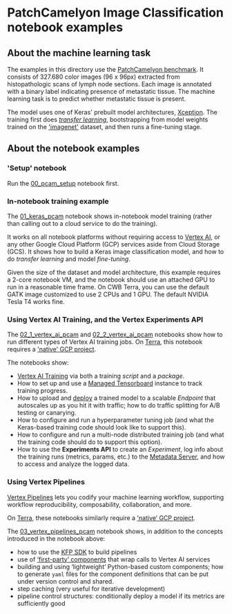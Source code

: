 
# PatchCamelyon Image Classification notebook examples

## About the machine learning task

The examples in this directory use the [PatchCamelyon benchmark](https://www.tensorflow.org/datasets/catalog/patch_camelyon).  It consists of 327.680 color images (96 x 96px) extracted from histopathologic scans of lymph node sections. Each image is annotated with a binary label indicating presence of metastatic tissue.
The machine learning task is to predict whether metastatic tissue is present.

The model uses one of Keras' prebuilt model architectures, [Xception](https://keras.io/api/applications/xception/). The training first does [_transfer learning_](https://en.wikipedia.org/wiki/Transfer_learning), bootstrapping from model weights trained on the ['imagenet'](https://en.wikipedia.org/wiki/ImageNet) dataset, and then runs a fine-tuning stage.

## About the notebook examples

### 'Setup' notebook

Run the [00_pcam_setup](./00_pcam_setup.ipynb) notebook first.

### In-notebook training example

The [01_keras_pcam](./01_keras_pcam.ipynb) notebook shows in-notebook model training (rather than calling out to a cloud service to do the training).

It works on all notebook platforms without requiring access to [Vertex AI](https://cloud.google.com/vertex-ai), or any other Google Cloud Platform (GCP) services aside from Cloud Storage (GCS).  It shows how to build a Keras image classification model, and how to do _transfer learning_ and model _fine-tuning_.

Given the size of the dataset and model architecture, this example requires a 2-core notebook VM, and the notebook should use an attached GPU to run in a reasonable time frame.  On CWB Terra, you can use the default GATK image customized to use 2 CPUs and 1 GPU. The default NVIDIA Tesla T4 works fine.

### Using Vertex AI Training, and the Vertex Experiments API

The [02_1_vertex_ai_pcam](./02_1_vertex_ai_pcam.ipynb) and [02_2_vertex_ai_pcam](./02_2_vertex_ai_pcam.ipynb) notebooks show how to run different types of Vertex AI training jobs.
On [Terra](http://app.terra.bio), this notebook requires a ['native' GCP project](https://support.terra.bio/hc/en-us/articles/360051229072-Accessing-advanced-GCP-features-in-Terra).

The notebooks show:

- [Vertex AI Training](https://cloud.google.com/vertex-ai/docs/training/custom-training) via both a training _script_ and a _package_.
- How to set up and use a [Managed Tensorboard](https://cloud.google.com/vertex-ai/docs/experiments/tensorboard-overview) instance to track training progress.
- How to upload and [deploy](https://cloud.google.com/vertex-ai/docs/predictions/deploy-model-api) a trained model to a scalable _Endpoint_ that autoscales up as you hit it with traffic; how to do traffic splitting for A/B testing or canarying.
- How to configure and run a hyperparameter tuning job (and what the Keras-based training code should look like to support this).
- How to configure and run a multi-node distributed training job (and what the training code should do to support this option).
- How to use the **Experiments API** to create an _Experiment_, log info about the training runs (metrics, params, etc.) to the [Metadata Server](https://cloud.google.com/vertex-ai/docs/ml-metadata/introduction), and how to access and analyze the logged data.

### Using Vertex Pipelines

[Vertex Pipelines](https://cloud.google.com/vertex-ai/docs/pipelines) lets you codify your machine learning workflow, supporting workflow reproducibility, composability, collaboration, and more.

On [Terra](http://app.terra.bio), these notebooks similarly require a ['native’ GCP project](https://support.terra.bio/hc/en-us/articles/360051229072-Accessing-advanced-GCP-features-in-Terra).

The [03_vertex_pipelines_pcam](./03_vertex_pipelines_pcam.ipynb) notebook shows, in addition to the concepts introduced in the notebook above:

- how to use the [KFP SDK](https://www.kubeflow.org/docs/components/pipelines/sdk/install-sdk/) to build pipelines
- use of [‘first-party’ components]((https://github.com/kubeflow/pipelines/tree/master/components/google-cloud/google_cloud_pipeline_components)) that wrap calls to Vertex AI services
- building and using ‘lightweight’ Python-based custom components; how to generate `yaml` files for the component definitions that can be put under version control and shared.
- step caching (very useful for iterative development)
- pipeline control structures: conditionally deploy a model if its metrics are sufficiently good
